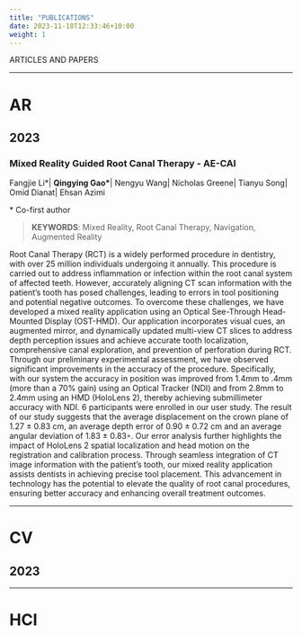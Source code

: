 ```yaml
---
title: "PUBLICATIONS"
date: 2023-11-18T12:33:46+10:00
weight: 1
---
```


ARTICLES AND PAPERS

****

# AR
## 2023
### Mixed Reality Guided Root Canal Therapy - AE-CAI

Fangjie Li\*| **Qingying Gao\***| Nengyu Wang| Nicholas Greene| Tianyu Song| Omid Dianat| Ehsan Azimi

\* Co-first author 
> **KEYWORDS**: Mixed Reality, Root Canal Therapy, Navigation, Augmented Reality

Root Canal Therapy (RCT) is a widely performed procedure in dentistry, with over 25 million individuals undergoing it annually. This procedure is carried out to address inflammation or infection within the root canal system of affected teeth. However, accurately aligning CT scan information with the patient’s tooth has posed challenges, leading to errors in tool positioning and potential negative outcomes. To overcome these challenges, we have developed a mixed reality application using an Optical See-Through Head-Mounted Display (OST-HMD). Our application incorporates visual cues, an augmented mirror, and dynamically updated multi-view CT slices to address depth perception issues and achieve accurate tooth localization, comprehensive canal exploration, and prevention of perforation during RCT. Through our preliminary experimental assessment, we have observed significant improvements in the accuracy of the
procedure. Specifically, with our system the accuracy in position was improved from 1.4mm to .4mm (more than a 70% gain) using an Optical Tracker (NDI) and from 2.8mm to 2.4mm using an HMD (HoloLens 2), thereby achieving submillimeter accuracy with NDI. 6 participants were enrolled in our user study. The result of our study suggests that the average displacement on the crown plane of 1.27 ± 0.83 cm, an average depth error of 0.90 ± 0.72 cm and an average angular deviation of 1.83 ± 0.83◦. Our error analysis further highlights the impact of HoloLens 2 spatial localization and head motion on the registration and calibration process. Through seamless integration of CT image information with the patient’s tooth, our mixed reality application assists dentists in achieving precise tool placement. This advancement in technology has the potential to elevate the quality of root canal procedures, ensuring better accuracy and enhancing overall treatment outcomes.

****

# CV
## 2023

****

# HCI
